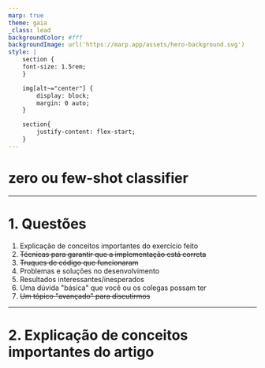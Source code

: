 ```yaml
---
marp: true
theme: gaia
_class: lead
backgroundColor: #fff
backgroundImage: url('https://marp.app/assets/hero-background.svg')
style: |
    section {
    font-size: 1.5rem;
    }

    img[alt~="center"] {
        display: block;
        margin: 0 auto;
    }

    section{
        justify-content: flex-start;
    }
---
```


# zero ou few-shot classifier

---
<!-- paginate: true -->

# 1. Questões

1. Explicação de conceitos importantes do exercício feito
2. ~~Técnicas para garantir que a implementação está correta~~
3. ~~Truques de código que funcionaram~~
4. Problemas e soluções no desenvolvimento
5. Resultados interessantes/inesperados
6. Uma dúvida "básica" que você ou os colegas possam ter
7. ~~Um tópico "avançado" para discutirmos~~

---

# 2. Explicação de conceitos importantes do artigo
